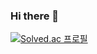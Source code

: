 ### Hi there 👋

[![Solved.ac
프로필](http://mazassumnida.wtf/api/generate_badge?boj={sjw9714})](https://solved.ac/{sjw9714})
